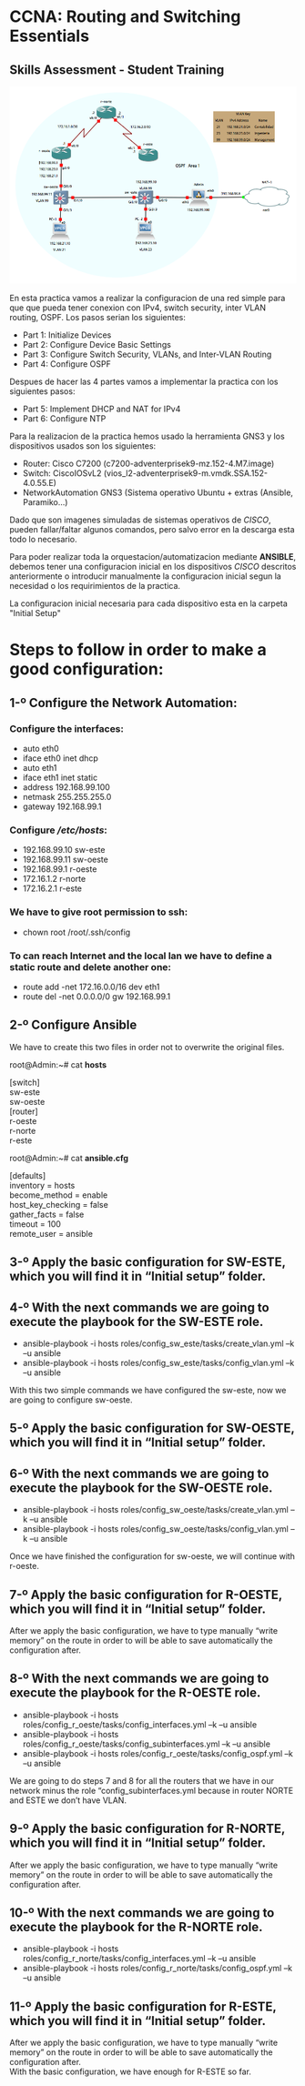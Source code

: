 # CCNA: Routing and Switching Essentials


## Skills Assessment - Student Training  

![Topology for this example](Images/Training.png)

En esta practica vamos a realizar la configuracion de una red simple para
que que pueda tener conexion con IPv4, switch security, inter VLAN routing,
OSPF.
Los pasos serian los siguientes:

- Part 1: Initialize Devices  
- Part 2: Configure Device Basic Settings  
- Part 3: Configure Switch Security, VLANs, and Inter-VLAN Routing   
- Part 4: Configure OSPF  

Despues de hacer las 4 partes vamos a implementar la practica con los siguientes pasos:

- Part 5: Implement DHCP and NAT for IPv4  
- Part 6: Configure NTP  


Para la realizacion de la practica hemos usado la herramienta GNS3 y los
dispositivos usados son los siguientes:
- Router: Cisco C7200 (c7200-adventerprisek9-mz.152-4.M7.image)
- Switch: CiscoIOSvL2 (vios_l2-adventerprisek9-m.vmdk.SSA.152-4.0.55.E)
- NetworkAutomation GNS3 (Sistema operativo Ubuntu + extras (Ansible, Paramiko...)

Dado que son imagenes simuladas de sistemas operativos de *CISCO*, pueden 
fallar/faltar algunos comandos, pero salvo error en la descarga esta todo lo necesario.

Para poder realizar toda la orquestacion/automatizacion mediante **ANSIBLE**, debemos
tener una configuracion inicial en los dispositivos *CISCO* descritos anteriormente o 
introducir manualmente la configuracion inicial segun la necesidad o los requirimientos 
de la practica.

La configuracion inicial necesaria para cada dispositivo esta en la carpeta 
"Initial Setup"

# Steps to follow in order to make a good configuration:

## 1-º Configure the Network Automation:

### Configure the interfaces:

- auto eth0  
- iface eth0 inet dhcp  
- auto eth1  
- iface eth1 inet static  
- address 192.168.99.100  
- netmask 255.255.255.0  
- gateway 192.168.99.1  
  
### Configure */etc/hosts*:

- 192.168.99.10 sw-este  
- 192.168.99.11 sw-oeste  
- 192.168.99.1 r-oeste  
- 172.16.1.2 r-norte  
- 172.16.2.1 r-este  

### We have to give root permission to ssh:  
- chown root /root/.ssh/config  

### To can reach Internet and the local lan we have to define a static route and delete another one:  
- route add -net 172.16.0.0/16 dev eth1  
- route del -net 0.0.0.0/0 gw 192.168.99.1  

## 2-º Configure Ansible  

We have to create this two files in order not to overwrite the original files.

root@Admin:~# cat **hosts** 

[switch]  
sw-este  
sw-oeste  
[router]  
r-oeste  
r-norte  
r-este  

root@Admin:~# cat **ansible.cfg**   

[defaults]  
inventory = hosts  
become_method = enable  
host_key_checking = false  
gather_facts = false  
timeout = 100  
remote_user = ansible  

## 3-º Apply the basic configuration for SW-ESTE, which you will find it in “Initial setup” folder.  

## 4-º With the next commands we are going to execute the playbook for the SW-ESTE role.  

- ansible-playbook -i  hosts roles/config_sw_este/tasks/create_vlan.yml –k –u ansible  
- ansible-playbook -i  hosts roles/config_sw_este/tasks/config_vlan.yml –k –u ansible  

With this two simple commands we have configured the sw-este, now we are going to configure sw-oeste.  

## 5-º Apply the basic configuration for SW-OESTE, which you will find it in “Initial setup” folder.  

##  6-º With the next commands we are going to execute the playbook for the SW-OESTE role.  

- ansible-playbook -i  hosts roles/config_sw_oeste/tasks/create_vlan.yml –k –u ansible  
- ansible-playbook -i  hosts roles/config_sw_oeste/tasks/config_vlan.yml –k –u ansible  

Once we have finished the configuration for sw-oeste, we will continue with r-oeste.  

## 7-º Apply the basic configuration for R-OESTE, which you will find it in “Initial setup” folder.  

After we apply the basic configuration, we have to type manually “write memory” on the route in order to will be able to save automatically the configuration after.  

## 8-º With the next commands we are going to execute the playbook for the R-OESTE role.  

- ansible-playbook -i  hosts roles/config_r_oeste/tasks/config_interfaces.yml –k –u ansible  
- ansible-playbook -i  hosts roles/config_r_oeste/tasks/config_subinterfaces.yml –k –u ansible
- ansible-playbook -i  hosts roles/config_r_oeste/tasks/config_ospf.yml –k –u ansible  

We are going to do steps 7 and 8 for all the routers that we have in our network minus the role “config_subinterfaces.yml because in router NORTE and ESTE we don’t have VLAN.  

## 9-º Apply the basic configuration for R-NORTE, which you will find it in “Initial setup” folder.  

After we apply the basic configuration, we have to type manually “write memory” on the route in order to will be able to save automatically the configuration after.  

## 10-º With the next commands we are going to execute the playbook for the R-NORTE role.  

- ansible-playbook -i  hosts roles/config_r_norte/tasks/config_interfaces.yml –k –u ansible  
- ansible-playbook -i  hosts roles/config_r_norte/tasks/config_ospf.yml –k –u ansible  

## 11-º Apply the basic configuration for R-ESTE, which you will find it in “Initial setup” folder.  

After we apply the basic configuration, we have to type manually “write memory” on the route in order to will be able to save automatically the configuration after.  
With the basic configuration, we have enough for R-ESTE so far.

